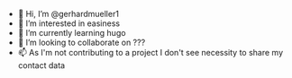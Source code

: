 - 👋 Hi, I’m @gerhardmueller1
- 👀 I’m interested in easiness 
- 🌱 I’m currently learning hugo
- 💞️ I’m looking to collaborate on ???
- 📫 As I'm not contributing to a project I don't see necessity to share my contact data

<!---
gerhardmueller1/gerhardmueller1 is a ✨ special ✨ repository because its `README.md` (this file) appears on your GitHub profile.
You can click the Preview link to take a look at your changes.
--->
